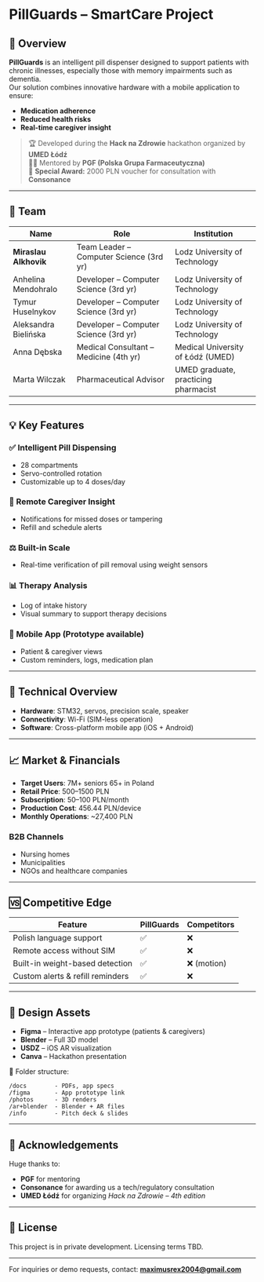 
# PillGuards – SmartCare Project

## 🧠 Overview
**PillGuards** is an intelligent pill dispenser designed to support patients with chronic illnesses, especially those with memory impairments such as dementia.  
Our solution combines innovative hardware with a mobile application to ensure:
- **Medication adherence**
- **Reduced health risks**
- **Real-time caregiver insight**

> 🏆 Developed during the **Hack na Zdrowie** hackathon organized by **UMED Łódź**  
> 🧑‍🔬 Mentored by **PGF (Polska Grupa Farmaceutyczna)**  
> 🎁 **Special Award:** 2000 PLN voucher for consultation with **Consonance**

---

## 👥 Team

| Name                | Role                                  | Institution                          |
|---------------------|---------------------------------------|--------------------------------------|
| **Miraslau Alkhovik** | Team Leader – Computer Science (3rd yr) | Lodz University of Technology        |
| Anhelina Mendohralo | Developer – Computer Science (3rd yr) | Lodz University of Technology        |
| Tymur Huselnykov    | Developer – Computer Science (3rd yr) | Lodz University of Technology        |
| Aleksandra Bielińska| Developer – Computer Science (3rd yr) | Lodz University of Technology        |
| Anna Dębska         | Medical Consultant – Medicine (4th yr) | Medical University of Łódź (UMED)    |
| Marta Wilczak       | Pharmaceutical Advisor                 | UMED graduate, practicing pharmacist |

---

## 💡 Key Features

### ✅ Intelligent Pill Dispensing
- 28 compartments
- Servo-controlled rotation
- Customizable up to 4 doses/day

### 📲 Remote Caregiver Insight
- Notifications for missed doses or tampering
- Refill and schedule alerts

### ⚖️ Built-in Scale
- Real-time verification of pill removal using weight sensors

### 📊 Therapy Analysis
- Log of intake history
- Visual summary to support therapy decisions

### 📱 Mobile App (Prototype available)
- Patient & caregiver views
- Custom reminders, logs, medication plan

---

## 🔧 Technical Overview

- **Hardware**: STM32, servos, precision scale, speaker
- **Connectivity**: Wi-Fi (SIM-less operation)
- **Software**: Cross-platform mobile app (iOS + Android)

---

## 📈 Market & Financials

- **Target Users**: 7M+ seniors 65+ in Poland
- **Retail Price**: 500–1500 PLN
- **Subscription**: 50–100 PLN/month
- **Production Cost**: 456.44 PLN/device
- **Monthly Operations**: ~27,400 PLN

### B2B Channels
- Nursing homes
- Municipalities
- NGOs and healthcare companies

---

## 🆚 Competitive Edge

| Feature                          | PillGuards | Competitors |
|----------------------------------|------------|-------------|
| Polish language support          | ✅         | ❌          |
| Remote access without SIM        | ✅         | ❌          |
| Built-in weight-based detection  | ✅         | ❌ (motion)  |
| Custom alerts & refill reminders| ✅         | ❌          |

---

## 🎨 Design Assets

- **Figma** – Interactive app prototype (patients & caregivers)
- **Blender** – Full 3D model
- **USDZ** – iOS AR visualization
- **Canva** – Hackathon presentation

📁 Folder structure:
```
/docs        - PDFs, app specs
/figma       - App prototype link
/photos      - 3D renders
/ar+blender  - Blender + AR files
/info        - Pitch deck & slides
```

---

## 🙏 Acknowledgements

Huge thanks to:
- **PGF** for mentoring
- **Consonance** for awarding us a tech/regulatory consultation
- **UMED Łódź** for organizing *Hack na Zdrowie – 4th edition*

---

## 📄 License

This project is in private development. Licensing terms TBD.

---

For inquiries or demo requests, contact: **maximusrex2004@gmail.com**
